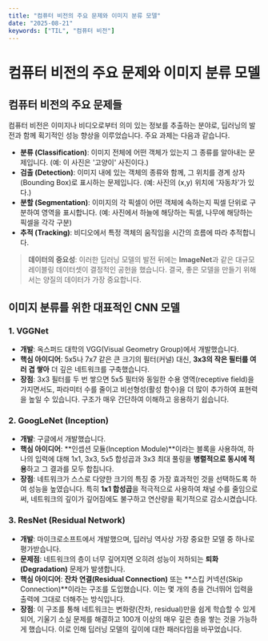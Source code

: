 ```yaml
---
title: "컴퓨터 비전의 주요 문제와 이미지 분류 모델"
date: "2025-08-21"
keywords: ["TIL", "컴퓨터 비전"]
---
```


# 컴퓨터 비전의 주요 문제와 이미지 분류 모델

## 컴퓨터 비전의 주요 문제들

컴퓨터 비전은 이미지나 비디오로부터 의미 있는 정보를 추출하는 분야로, 딥러닝의 발전과 함께 획기적인 성능 향상을 이루었습니다. 주요 과제는 다음과 같습니다.

- **분류 (Classification)**: 이미지 전체에 어떤 객체가 있는지 그 종류를 알아내는 문제입니다. (예: 이 사진은 '고양이' 사진이다.)
- **검출 (Detection)**: 이미지 내에 있는 객체의 종류와 함께, 그 위치를 경계 상자(Bounding Box)로 표시하는 문제입니다. (예: 사진의 (x,y) 위치에 '자동차'가 있다.)
- **분할 (Segmentation)**: 이미지의 각 픽셀이 어떤 객체에 속하는지 픽셀 단위로 구분하여 영역을 표시합니다. (예: 사진에서 하늘에 해당하는 픽셀, 나무에 해당하는 픽셀을 각각 구분)
- **추적 (Tracking)**: 비디오에서 특정 객체의 움직임을 시간의 흐름에 따라 추적합니다.

> **데이터의 중요성**: 이러한 딥러닝 모델의 발전 뒤에는 **ImageNet**과 같은 대규모 레이블링 데이터셋이 결정적인 공헌을 했습니다. 결국, 좋은 모델을 만들기 위해서는 양질의 데이터가 가장 중요합니다.

## 이미지 분류를 위한 대표적인 CNN 모델

### 1. VGGNet

- **개발**: 옥스퍼드 대학의 VGG(Visual Geometry Group)에서 개발했습니다.
- **핵심 아이디어**: 5x5나 7x7 같은 큰 크기의 필터(커널) 대신, **3x3의 작은 필터를 여러 겹 쌓아** 더 깊은 네트워크를 구축했습니다.
- **장점**: 3x3 필터를 두 번 쌓으면 5x5 필터와 동일한 수용 영역(receptive field)을 가지면서도, 파라미터 수를 줄이고 비선형성(활성 함수)을 더 많이 추가하여 표현력을 높일 수 있습니다. 구조가 매우 간단하여 이해하고 응용하기 쉽습니다.

### 2. GoogLeNet (Inception)

- **개발**: 구글에서 개발했습니다.
- **핵심 아이디어**: **인셉션 모듈(Inception Module)**이라는 블록을 사용하여, 하나의 입력에 대해 1x1, 3x3, 5x5 합성곱과 3x3 최대 풀링을 **병렬적으로 동시에 적용**하고 그 결과를 모두 합칩니다.
- **장점**: 네트워크가 스스로 다양한 크기의 특징 중 가장 효과적인 것을 선택하도록 하여 성능을 높였습니다. 특히 **1x1 합성곱**을 적극적으로 사용하여 채널 수를 줄임으로써, 네트워크의 깊이가 깊어짐에도 불구하고 연산량을 획기적으로 감소시켰습니다.

### 3. ResNet (Residual Network)

- **개발**: 마이크로소프트에서 개발했으며, 딥러닝 역사상 가장 중요한 모델 중 하나로 평가받습니다.
- **문제점**: 네트워크의 층이 너무 깊어지면 오히려 성능이 저하되는 **퇴화(Degradation)** 문제가 발생합니다.
- **핵심 아이디어**: **잔차 연결(Residual Connection)** 또는 **스킵 커넥션(Skip Connection)**이라는 구조를 도입했습니다. 이는 몇 개의 층을 건너뛰어 입력을 출력에 그대로 더해주는 방식입니다.
- **장점**: 이 구조를 통해 네트워크는 변화량(잔차, residual)만을 쉽게 학습할 수 있게 되어, 기울기 소실 문제를 해결하고 100개 이상의 매우 깊은 층을 쌓는 것을 가능하게 했습니다. 이로 인해 딥러닝 모델의 깊이에 대한 패러다임을 바꾸었습니다.
